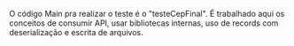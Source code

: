 O código Main pra realizar o teste é o "testeCepFinal". É trabalhado aqui os conceitos de consumir API, usar bibliotecas internas, uso de records com deserialização e escrita de arquivos. 
